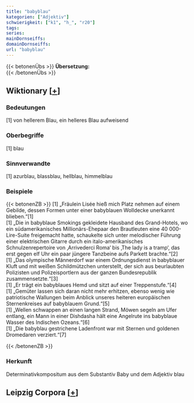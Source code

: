 ```yaml
---
title: "babyblau"
kategorien: ["Adjektiv"]
schwierigkeit: ["k1", "h_", "r20"]
tags:
series:
mainDornseiffs:
domainDornseiffs:
url: "babyblau"
---
```


{{< betonenÜbs >}}
**Übersetzung:**  
{{< /betonenÜbs >}}

## Wiktionary [[+](https://de.wiktionary.org/wiki/babyblau)]

### Bedeutungen
[1] von hellerem Blau, ein helleres Blau aufweisend  

### Oberbegriffe
[1] blau  

### Sinnverwandte
[1] azurblau, blassblau, hellblau, himmelblau  

### Beispiele
{{< betonenZB >}}
[1] „Fräulein Lisée hieß mich Platz nehmen auf einem Gebilde, dessen Formen unter einer babyblauen Wolldecke unerkannt blieben.“[1]  
[1] „Die in babyblaue Smokings gekleidete Hausband des Grand-Hotels, wo ein südamerikanisches Millionärs-Ehepaar den Brautleuten eine 40 000-Lire-Suite freigemacht hatte, schaukelte sich unter melodischer Führung einer elektrischen Gitarre durch ein italo-amerikanisches Schnulzenrepertoire von ‚Arrivederci Roma‘ bis ‚The lady is a tramp‘, das erst gegen elf Uhr ein paar jüngere Tanzbeine aufs Parkett brachte.“[2]  
[1] „Das olympische Männerdorf war einem Ordnungsdienst in babyblauer Kluft und mit weißen Schildmützchen unterstellt, der sich aus beurlaubten Polizisten und Polizeisportlern aus der ganzen Bundesrepublik zusammensetzte.“[3]  
[1] „Er trägt ein babyblaues Hemd und sitzt auf einer Treppenstufe.“[4]  
[1] „Gemüter lassen sich daran nicht mehr erhitzen, ebenso wenig wie patriotische Wallungen beim Anblick unseres heiteren europäischen Sternenkreises auf babyblauem Grund.“[5]  
[1] „Wellen schwappen an einen langen Strand, Möwen segeln am Ufer entlang, ein Mann in einer Dishdasha hält eine Angelrute ins babyblaue Wasser des Indischen Ozeans.“[6]  
[1] „Die babyblau gestrichene Ladenfront war mit Sternen und goldenen Dromedaren verziert.“[7]  

{{< /betonenZB >}}
### Herkunft
Determinativkompositum aus dem Substantiv Baby und dem Adjektiv blau  


## Leipzig Corpora [[+](https://corpora.uni-leipzig.de/en/res?word=babyblau&corpusId=deu_newscrawl-public_2018)]

